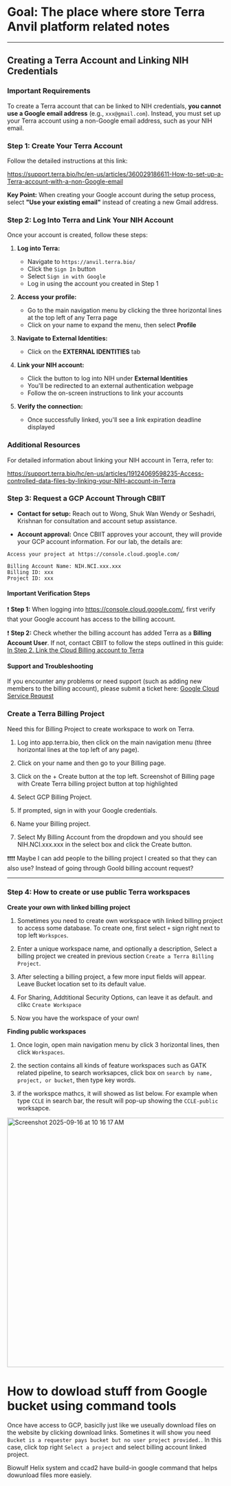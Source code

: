 # Goal: The place where store Terra Anvil platform related notes

*********

## Creating a Terra Account and Linking NIH Credentials

### Important Requirements
To create a Terra account that can be linked to NIH credentials, **you cannot use a Google email address** (e.g., `xxx@gmail.com`). Instead, you must set up your Terra account using a non-Google email address, such as your NIH email.

### Step 1: Create Your Terra Account
Follow the detailed instructions at this link:

https://support.terra.bio/hc/en-us/articles/360029186611-How-to-set-up-a-Terra-account-with-a-non-Google-email

**Key Point:** When creating your Google account during the setup process, select **"Use your existing email"** instead of creating a new Gmail address.

### Step 2: Log Into Terra and Link Your NIH Account
Once your account is created, follow these steps:

1. **Log into Terra:** 
   - Navigate to `https://anvil.terra.bio/`
   - Click the `Sign In` button
   - Select `Sign in with Google`
   - Log in using the account you created in Step 1

2. **Access your profile:**
   - Go to the main navigation menu by clicking the three horizontal lines at the top left of any Terra page
   - Click on your name to expand the menu, then select **Profile**

3. **Navigate to External Identities:**
   - Click on the **EXTERNAL IDENTITIES** tab

4. **Link your NIH account:**
   - Click the button to log into NIH under **External Identities**
   - You'll be redirected to an external authentication webpage
   - Follow the on-screen instructions to link your accounts

5. **Verify the connection:**
   - Once successfully linked, you'll see a link expiration deadline displayed

### Additional Resources
For detailed information about linking your NIH account in Terra, refer to:

https://support.terra.bio/hc/en-us/articles/19124069598235-Access-controlled-data-files-by-linking-your-NIH-account-in-Terra


### Step 3: Request a GCP Account Through CBIIT

- **Contact for setup:** Reach out to Wong, Shuk Wan Wendy or Seshadri, Krishnan for consultation and account setup assistance.

- **Account approval:** Once CBIIT approves your account, they will provide your GCP account information. For our lab, the details are:

```
Access your project at https://console.cloud.google.com/

Billing Account Name: NIH.NCI.xxx.xxx
Billing ID: xxx
Project ID: xxx

```

#### Important Verification Steps

:exclamation: **Step 1:** When logging into https://console.cloud.google.com/, first verify that your Google account has access to the billing account.

:exclamation: **Step 2:** Check whether the billing account has added Terra as a **Billing Account User**. If not, contact CBIIT to follow the steps outlined in this guide: [In Step 2. Link the Cloud Billing account to Terra](https://support.terra.bio/hc/en-us/articles/360026182251-How-to-set-up-billing-in-Terra-GCP)

#### Support and Troubleshooting

If you encounter any problems or need support (such as adding new members to the billing account), please submit a ticket here: [Google Cloud Service Request](https://service.cancer.gov/ncisp?id=nci_sc_cat_item&sys_id=1d7996f61b818910f360a681f54bcb31)



### Create a Terra Billing Project
Need this for Billing Project to create workspace to work on Terra.

1. Log into app.terra.bio, then click on the main navigation menu (three horizontal lines at the top left of any page). 

2. Click on your name and then go to your Billing page.

3. Click on the + Create button at the top left. 
Screenshot of Billing page with Create Terra billing project button at top highlighted

4. Select GCP Billing Project.

5. If prompted, sign in with your Google credentials.

6. Name your Billing project.

7. Select My Billing Account from the dropdown and you should see NIH.NCI.xxx.xxx in the select box and click the Create button.

:exclamation::exclamation::exclamation::exclamation: Maybe I can add people to the billing project I created so that they can also use? Instead of going through Goold billing account request? 

*********


### Step 4: How to create or use public Terra workspaces


**Create your own with linked billing project**

1. Sometimes you need to create own workspace wtih linked billing project to access some database. To create one, first select `+` sign right next to top left `Workspces`.

2. Enter a unique workspace name, and optionally a description, Select a billing project we created in previous section `Create a Terra Billing Project`.
  
3. After selecting a billing project, a few more input fields will appear. Leave Bucket location set to its default value.

4. For Sharing, Addtitional Security Options, can leave it as default. and clikc `Create Workspace`

5. Now you have the workspace of your own!
   

**Finding public workspaces**

1. Once login, open main navigation menu by click 3 horizontal lines, then click `Workspaces`.

2. the section contains all kinds of feature workspaces such as GATK related pipeline, to search worksapces, click box on `search by name, project, or bucket`, then type key words.

3. if the workspce mathcs, it will showed as list below. For example when type `CCLE` in search bar, the result will pop-up showing the `CCLE-public` worksapce.



<img width="1148" height="579" alt="Screenshot 2025-09-16 at 10 16 17 AM" src="https://github.com/user-attachments/assets/32385d8b-d1ea-43cc-8e8c-ab15cf8ec194" />


# How to dowload stuff from Google bucket using command tools

Once have access to GCP, basiclly just like we useually download files on the website by clicking download links. Sometines it will show you need `Bucket is a requester pays bucket but no user project provided.`. In this case, click top right `Select a project` and select billing account linked project. 

Biowulf Helix system and ccad2 have build-in google command that helps dowunload files more easiely.




